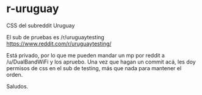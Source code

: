 # r-uruguay
CSS del subreddit Uruguay

El sub de pruebas es /r/uruguaytesting
https://www.reddit.com/r/uruguaytesting/

Está privado, por lo que me pueden mandar un mp por reddit a /u/DualBandWiFi y los apruebo.
Una vez que hagan un commit acá, les doy permisos de css en el sub de testing, más que nada para mantener el orden.

Saludos.
